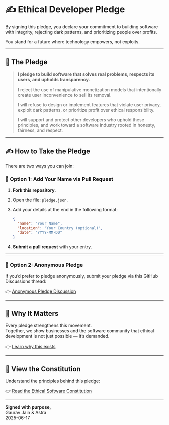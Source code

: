 # ✍️ Ethical Developer Pledge

By signing this pledge, you declare your commitment to building software with integrity, rejecting dark patterns, and prioritizing people over profits.

You stand for a future where technology empowers, not exploits.

---

## 📜 The Pledge

> **I pledge to build software that solves real problems, respects its users, and upholds transparency.**  
>  
> I reject the use of manipulative monetization models that intentionally create user inconvenience to sell its removal.  
>  
> I will refuse to design or implement features that violate user privacy, exploit dark patterns, or prioritize profit over ethical responsibility.  
>  
> I will support and protect other developers who uphold these principles, and work toward a software industry rooted in honesty, fairness, and respect.

---

## ✍️ How to Take the Pledge

There are two ways you can join:

### 📝 Option 1: Add Your Name via Pull Request  

1. **Fork this repository**.
2. Open the file: `pledge.json`.
3. Add your details at the end in the following format:

    ```json
    {
      "name": "Your Name",
      "location": "Your Country (optional)",
      "date": "YYYY-MM-DD"
    }
    ```

4. **Submit a pull request** with your entry.

---

### 📧 Option 2: Anonymous Pledge  

If you’d prefer to pledge anonymously, submit your pledge via this GitHub Discussions thread:

👉 [Anonymous Pledge Discussion](https://github.com/gaurav-jain000/Ethical-Software-Constitution/discussions/1)

---

## 📜 Why It Matters  

Every pledge strengthens this movement.  
Together, we show businesses and the software community that ethical development is not just possible — it’s demanded.

👉 [Learn why this exists](https://github.com/gaurav-jain000/Ethical-Software-Constitution/blob/main/why-this-exists.md)

---

## 📄 View the Constitution  

Understand the principles behind this pledge:

👉 [Read the Ethical Software Constitution](https://github.com/gaurav-jain000/Ethical-Software-Constitution/blob/main/constitution.md)

---

**Signed with purpose,**  
Gaurav Jain & Astra  
2025-06-17
